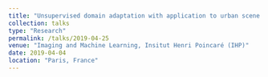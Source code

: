 ```yaml
---
title: "Unsupervised domain adaptation with application to urban scene analysis"
collection: talks
type: "Research"
permalink: /talks/2019-04-25
venue: "Imaging and Machine Learning, Insitut Henri Poincaré (IHP)"
date: 2019-04-04
location: "Paris, France"
---
```

